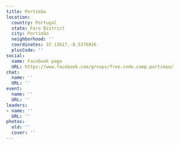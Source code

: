 ```yaml
---
title: Portimão
location:
  country: Portugal
  state: Faro District
  city: Portimão
  neighborhood: ''
  coordinates: 37.13617,-8.5376926
  plusCode: ''
social:
  name: Facebook page
  URL: https://www.facebook.com/groups/free.code.camp.portimao/
chat:
  name: ''
  URL: ''
event:
  name: ''
  URL: ''
leaders:
- name: ''
  URL: ''
photos:
  old: ''
  cover: ''
---
```

